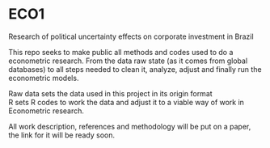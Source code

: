 # ECO1
Research of political uncertainty effects on corporate investment in Brazil

This repo seeks to make public all methods and codes used to do a econometric research.
From the data raw state (as it comes from global databases) to all steps needed to clean it, analyze, adjust and finally 
run the econometric models.

Raw data sets the data used in this project in its origin format  
R sets R codes to work the data and adjust it to a viable way of work in Econometric research.

All work description, references and methodology will be put on a paper, the link for it will be ready soon.
